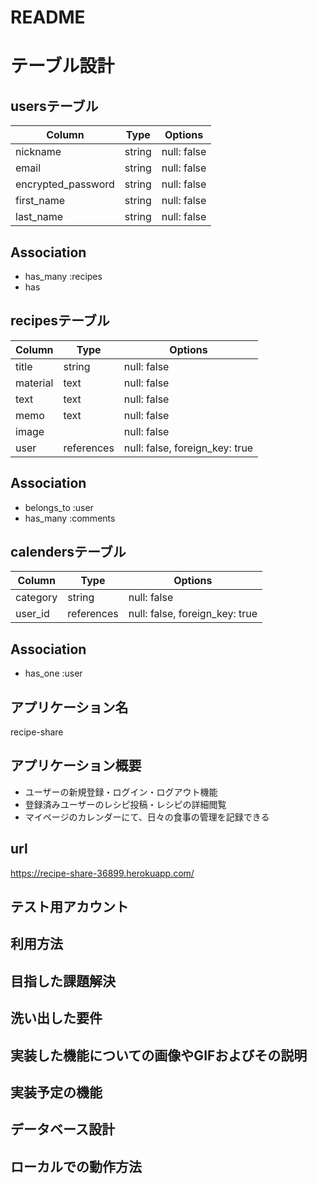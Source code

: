 # README

# テーブル設計


## usersテーブル

| Column               | Type       | Options                        |
| -------------------- | ---------- | ------------------------------ |
| nickname             | string     | null: false                    |
| email                | string     | null: false                    |
| encrypted_password   | string     | null: false                    |
| first_name           | string     | null: false                    | 
| last_name            | string     | null: false                    |

## Association

- has_many :recipes
- has


## recipesテーブル

| Column               | Type       | Options                        |
| -------------------- | ---------- | ------------------------------ |
| title                | string     | null: false                    |
| material             | text       | null: false                    |
| text                 | text       | null: false                    |
| memo                 | text       | null: false                    |
| image                |            | null: false                    |
| user                 | references | null: false, foreign_key: true |

## Association

- belongs_to :user
- has_many :comments


## calendersテーブル

| Column               | Type       | Options                        |
| -------------------- | ---------- | ------------------------------ |
| category             | string     | null: false                    |
| user_id              | references | null: false, foreign_key: true |

## Association

- has_one :user




## アプリケーション名
recipe-share

## アプリケーション概要
- ユーザーの新規登録・ログイン・ログアウト機能
- 登録済みユーザーのレシピ投稿・レシピの詳細閲覧
- マイページのカレンダーにて、日々の食事の管理を記録できる

## url
 https://recipe-share-36899.herokuapp.com/

 ## テスト用アカウント

 ## 利用方法

 ## 目指した課題解決

 ## 洗い出した要件

 ## 実装した機能についての画像やGIFおよびその説明

 ## 実装予定の機能

 ## データベース設計

 ## ローカルでの動作方法